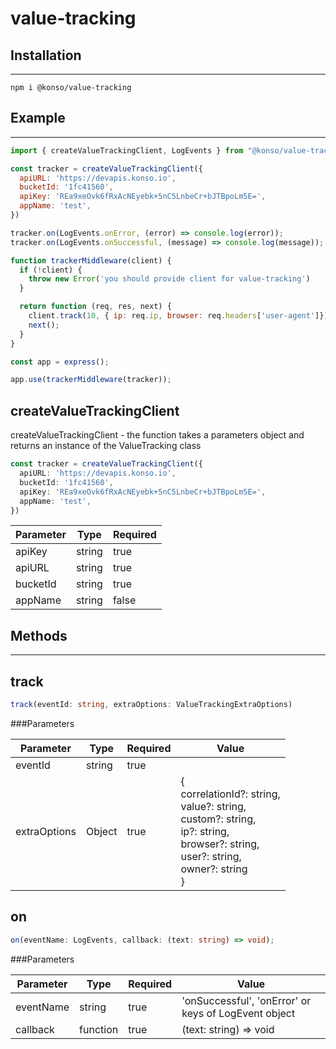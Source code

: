 # value-tracking

## Installation

---

`npm i @konso/value-tracking`

## Example

---

```javascript
import { createValueTrackingClient, LogEvents } from "@konso/value-tracking";

const tracker = createValueTrackingClient({
  apiURL: 'https://devapis.konso.io',
  bucketId: '1fc41560',
  apiKey: 'REa9xeOvk6fRxAcNEyebk+5nC5LnbeCr+bJTBpoLm5E=',
  appName: 'test',
})

tracker.on(LogEvents.onError, (error) => console.log(error));
tracker.on(LogEvents.onSuccessful, (message) => console.log(message));

function trackerMiddleware(client) {
  if (!client) {
    throw new Error('you should provide client for value-tracking')
  }

  return function (req, res, next) {
    client.track(10, { ip: req.ip, browser: req.headers['user-agent']})
    next();
  }
}

const app = express();

app.use(trackerMiddleware(tracker));
```

## createValueTrackingClient

createValueTrackingClient - the function takes a parameters object and returns an instance of the ValueTracking class

```typescript
const tracker = createValueTrackingClient({
  apiURL: 'https://devapis.konso.io',
  bucketId: '1fc41560',
  apiKey: 'REa9xeOvk6fRxAcNEyebk+5nC5LnbeCr+bJTBpoLm5E=',
  appName: 'test',
})
```

| Parameter | Type     | Required |
|:----------|----------|:---------|
| apiKey    | string   | true     |
| apiURL    | string   | true     |
| bucketId  | string   | true     |
| appName   | string   | false    |

## Methods

---

## track

```typescript
track(eventId: string, extraOptions: ValueTrackingExtraOptions)
```

###Parameters

| Parameter    | Type   | Required | Value                                                                                                                                                     |
|--------------|--------|----------|-----------------------------------------------------------------------------------------------------------------------------------------------------------|
| eventId      | string | true     |                                                                                                                                                           |
| extraOptions | Object | true     | {<br/>correlationId?: string,<br/>value?: string,<br/>custom?: string,<br/>ip?: string,<br/>browser?: string,<br/>user?: string,<br/>owner?: string<br/>} |

## on

```typescript
on(eventName: LogEvents, callback: (text: string) => void);
```

###Parameters

| Parameter | Type     | Required | Value                                                |
|-----------|----------|----------|------------------------------------------------------|
| eventName | string   | true     | 'onSuccessful', 'onError' or keys of LogEvent object |
| callback  | function | true     | (text: string) => void                               |
